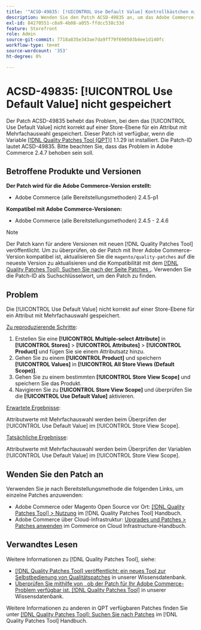 ```yaml
---
title: '"ACSD-49835: [!UICONTROL Use Default Value] Kontrollkästchen nicht gespeichert'
description: Wenden Sie den Patch ACSD-49835 an, um das Adobe Commerce-Problem zu beheben, bei dem das [!UICONTROL Use Default Value] nicht korrekt auf einer Store-Ebene für ein Attribut mit Mehrfachauswahl gespeichert.
exl-id: 84270551-c8a9-4b08-a055-ffdcc538c33d
feature: Storefront
role: Admin
source-git-commit: 7718a835e343ae7da9ff79f690503b4ee1d140fc
workflow-type: tm+mt
source-wordcount: '353'
ht-degree: 0%

---
```


# ACSD-49835: [!UICONTROL Use Default Value] nicht gespeichert

Der Patch ACSD-49835 behebt das Problem, bei dem das [!UICONTROL Use Default Value] nicht korrekt auf einer Store-Ebene für ein Attribut mit Mehrfachauswahl gespeichert. Dieser Patch ist verfügbar, wenn die Variable [[!DNL Quality Patches Tool (QPT)]](/help/announcements/adobe-commerce-announcements/magento-quality-patches-released-new-tool-to-self-serve-quality-patches.md) 1.1.29 ist installiert. Die Patch-ID lautet ACSD-49835. Bitte beachten Sie, dass das Problem in Adobe Commerce 2.4.7 behoben sein soll.

## Betroffene Produkte und Versionen

**Der Patch wird für die Adobe Commerce-Version erstellt:**

* Adobe Commerce (alle Bereitstellungsmethoden) 2.4.5-p1

**Kompatibel mit Adobe Commerce-Versionen:**

* Adobe Commerce (alle Bereitstellungsmethoden) 2.4.5 - 2.4.6

>[!NOTE]
>
>Der Patch kann für andere Versionen mit neuen [!DNL Quality Patches Tool] veröffentlicht. Um zu überprüfen, ob der Patch mit Ihrer Adobe Commerce-Version kompatibel ist, aktualisieren Sie die `magento/quality-patches` auf die neueste Version zu aktualisieren und die Kompatibilität mit dem [[!DNL Quality Patches Tool]: Suchen Sie nach der Seite Patches .](https://experienceleague.adobe.com/tools/commerce-quality-patches/index.html). Verwenden Sie die Patch-ID als Suchschlüsselwort, um den Patch zu finden.

## Problem

Die [!UICONTROL Use Default Value] nicht korrekt auf einer Store-Ebene für ein Attribut mit Mehrfachauswahl gespeichert.

<u>Zu reproduzierende Schritte</u>:

1. Erstellen Sie eine **[!UICONTROL Multiple-select Attribute]** in **[!UICONTROL Stores]** > **[!UICONTROL Attributes]** > **[!UICONTROL Product]** und fügen Sie sie einem Attributsatz hinzu.
1. Gehen Sie zu einem **[!UICONTROL Product]** und speichern **[!UICONTROL Values]** in **[!UICONTROL All Store Views (Default Scope)]**.
1. Gehen Sie zu einem bestimmten **[!UICONTROL Store View Scope]** und speichern Sie das Produkt.
1. Navigieren Sie zu **[!UICONTROL Store View Scope]** und überprüfen Sie die **[!UICONTROL Use Default Value]** aktivieren.

<u>Erwartete Ergebnisse</u>:

Attributwerte mit Mehrfachauswahl werden beim Überprüfen der [!UICONTROL Use Default Value] im [!UICONTROL Store View Scope].

<u>Tatsächliche Ergebnisse</u>:

Attributwerte mit Mehrfachauswahl werden beim Überprüfen der Variablen [!UICONTROL Use Default Value] im [!UICONTROL Store View Scope].

## Wenden Sie den Patch an

Verwenden Sie je nach Bereitstellungsmethode die folgenden Links, um einzelne Patches anzuwenden:

* Adobe Commerce oder Magento Open Source vor Ort: [[!DNL Quality Patches Tool] > Nutzung](https://experienceleague.adobe.com/docs/commerce-operations/tools/quality-patches-tool/usage.html) im [!DNL Quality Patches Tool] Handbuch.
* Adobe Commerce über Cloud-Infrastruktur: [Upgrades und Patches > Patches anwenden](https://experienceleague.adobe.com/docs/commerce-cloud-service/user-guide/develop/upgrade/apply-patches.html) im Commerce on Cloud Infrastructure-Handbuch.

## Verwandtes Lesen

Weitere Informationen zu [!DNL Quality Patches Tool], siehe:

* [[!DNL Quality Patches Tool] veröffentlicht: ein neues Tool zur Selbstbedienung von Qualitätspatches](/help/announcements/adobe-commerce-announcements/magento-quality-patches-released-new-tool-to-self-serve-quality-patches.md) in unserer Wissensdatenbank.
* [Überprüfen Sie mithilfe von , ob der Patch für Ihr Adobe Commerce-Problem verfügbar ist. [!DNL Quality Patches Tool]](/help/support-tools/patches-available-in-qpt-tool/check-patch-for-magento-issue-with-magento-quality-patches.md) in unserer Wissensdatenbank.

Weitere Informationen zu anderen in QPT verfügbaren Patches finden Sie unter [[!DNL Quality Patches Tool]: Suchen Sie nach Patches](https://experienceleague.adobe.com/tools/commerce-quality-patches/index.html) im [!DNL Quality Patches Tool] Handbuch.
